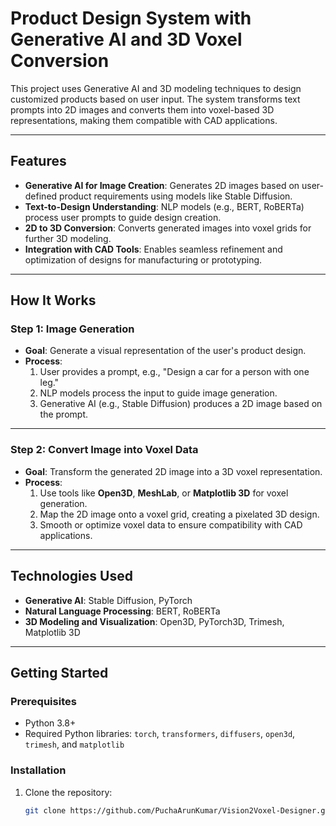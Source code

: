 # Product Design System with Generative AI and 3D Voxel Conversion

This project uses Generative AI and 3D modeling techniques to design customized products based on user input. The system transforms text prompts into 2D images and converts them into voxel-based 3D representations, making them compatible with CAD applications.

---

## **Features**
- **Generative AI for Image Creation**: Generates 2D images based on user-defined product requirements using models like Stable Diffusion.
- **Text-to-Design Understanding**: NLP models (e.g., BERT, RoBERTa) process user prompts to guide design creation.
- **2D to 3D Conversion**: Converts generated images into voxel grids for further 3D modeling.
- **Integration with CAD Tools**: Enables seamless refinement and optimization of designs for manufacturing or prototyping.

---

## **How It Works**

### **Step 1: Image Generation**
- **Goal**: Generate a visual representation of the user's product design.  
- **Process**:
  1. User provides a prompt, e.g., "Design a car for a person with one leg."
  2. NLP models process the input to guide image generation.
  3. Generative AI (e.g., Stable Diffusion) produces a 2D image based on the prompt.

---

### **Step 2: Convert Image into Voxel Data**
- **Goal**: Transform the generated 2D image into a 3D voxel representation.  
- **Process**:
  1. Use tools like **Open3D**, **MeshLab**, or **Matplotlib 3D** for voxel generation.
  2. Map the 2D image onto a voxel grid, creating a pixelated 3D design.
  3. Smooth or optimize voxel data to ensure compatibility with CAD applications.

---

## **Technologies Used**
- **Generative AI**: Stable Diffusion, PyTorch
- **Natural Language Processing**: BERT, RoBERTa
- **3D Modeling and Visualization**: Open3D, PyTorch3D, Trimesh, Matplotlib 3D

---

## **Getting Started**

### **Prerequisites**
- Python 3.8+
- Required Python libraries: `torch`, `transformers`, `diffusers`, `open3d`, `trimesh`, and `matplotlib`

### **Installation**
1. Clone the repository:  
   ```bash
   git clone https://github.com/PuchaArunKumar/Vision2Voxel-Designer.git


